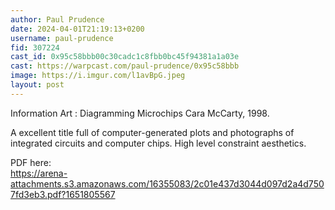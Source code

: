 ```yaml
---
author: Paul Prudence
date: 2024-04-01T21:19:13+0200
username: paul-prudence
fid: 307224
cast_id: 0x95c58bbb00c30cadc1c8fbb0bc45f94381a1a03e
cast: https://warpcast.com/paul-prudence/0x95c58bbb
image: https://i.imgur.com/l1avBpG.jpeg
layout: post
---
```

Information Art : Diagramming Microchips Cara McCarty, 1998.   
  
A excellent title full of computer-generated plots and photographs of integrated circuits and computer chips. High level constraint aesthetics.   
  
PDF here:  
https://arena-attachments.s3.amazonaws.com/16355083/2c01e437d3044d097d2a4d7507fd3eb3.pdf?1651805567  

<img src='https://i.imgur.com/l1avBpG.jpeg' alt='' referrerpolicy='no-referrer'/>
<img src='https://i.imgur.com/JZR7i6U.jpeg' alt='' referrerpolicy='no-referrer'/>